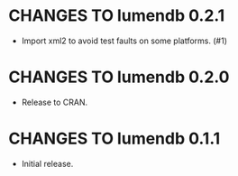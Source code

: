 # CHANGES TO lumendb 0.2.1

* Import xml2 to avoid test faults on some platforms. (#1)

# CHANGES TO lumendb 0.2.0

* Release to CRAN.

# CHANGES TO lumendb 0.1.1

* Initial release.
